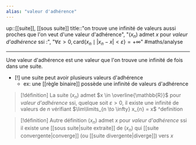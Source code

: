 ```yaml
---
alias: "valeur d'adhérence"
---
```

up::[[suite]], [[sous suite]]
title::"on trouve une infinité de valeurs aussi proches que l'on veut d'une valeur d'adhérence", "$(x_{n})$ admet $x$ pour _valeur d'adhérence_ ssi :", "$\forall \varepsilon>0, \mathrm{card} \left\{ x_{n} \mid |x_{n} - x| < \varepsilon \right\} = +\infty$"
#maths/analyse 

----
Une valeur d'adhérence est une valeur que l'on trouve une infinité de fois dans une suite.

 - [!] une suite peut avoir plusieurs valeurs d'adhérence
     - ex: une [[règle binaire]] possède une infinité de valeurs d'adhérence

> [!définition]
> La suite $(x_{n})$ admet $x \in \overline{\mathbb{R}}$ pour _valeur d'adhérence_ ssi, quelque soit $\varepsilon > 0$, il existe une infinité de valeurs de $n$ vérifiant $\lim\limits_{n \to \infty} x_{n} = x$
^definition

> [!définition] Autre définition
> $(x_{n})$ admet $x$ pour *valeur d'adhérence* ssi il existe une [[sous suite|suite extraite]] de $(x_{n})$ qui [[suite convergente|converge]] (ou [[suite divergente|diverge]]) vers $x$

